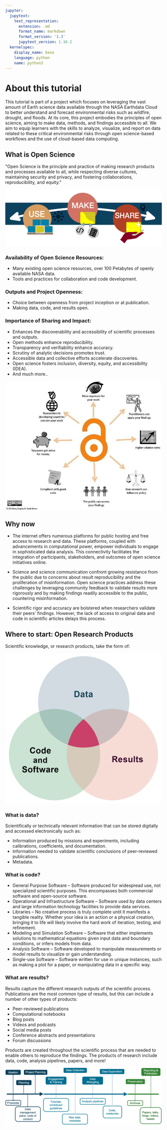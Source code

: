 ```yaml
---
jupyter:
  jupytext:
    text_representation:
      extension: .md
      format_name: markdown
      format_version: '1.3'
      jupytext_version: 1.16.2
  kernelspec:
    display_name: base
    language: python
    name: python3
---
```


# About this tutorial

This tutorial is part of a project which focuses on leveraging the vast amount of Earth science data available through the NASA Earthdata Cloud to better understand and forecast environmental risks such as wildfire, drought, and floods. At its core, this project embodies the principles of open science, aiming to make data, methods, and findings accessible to all. 
We aim to equip learners with the skills to analyze, visualize, and report on data related to these critical environmental risks through open science-based workflows and the use of cloud-based data computing.


## What is Open Science

"Open Science is the principle and practice of making research products and processes available to all, while respecting diverse cultures, maintaining security and privacy, and fostering collaborations, reproducibility, and equity."

<!-- #region -->

![](../assets/image165.png)

### Availability of Open Science Resources:

- Many existing open science resources, over 100 Petabytes of openly available NASA data.
- Tools and practices for collaboration and code development.

### Outputs and Project Openness:

- Choice between openness from project inception or at publication.
- Making data, code, and results open.

### Importance of Sharing and Impact:

- Enhances the discoverability and accessibility of scientific processes and outputs.
- Open methods enhance reproducibility.
- Transparency and verifiability enhance accuracy.
- Scrutiny of analytic decisions promotes trust.
- Accessible data and collective efforts accelerate discoveries.
- Open science fosters inclusion, diversity, equity, and accessibility (IDEA).
- And much more..


![](../assets/image377.jpg)

<!-- #endregion -->

## Why now

- The internet offers numerous platforms for public hosting and free access to research and data. These platforms, coupled with advancements in computational power, empower individuals to engage in sophisticated data analysis. This connectivity facilitates the integration of participants, stakeholders, and outcomes of open science initiatives online.

- Science and science communication confront growing resistance from the public due to concerns about result reproducibility and the proliferation of misinformation. Open science practices address these challenges by leveraging community feedback to validate results more rigorously and by making findings readily accessible to the public, countering misinformation.

- Scientific rigor and accuracy are bolstered when researchers validate their peers' findings. However, the lack of access to original data and code in scientific articles delays this process.

<!-- #region -->
## Where to start: Open Research Products

Scientific knowledge, or research products, take the form of:

![](../assets/image5.png)

### What is data?

Scientifically or technically relevant information that can be stored digitally and accessed electronically such as:

- Information produced by missions and experiments, including calibrations, coefficients, and documentation.
- Information needed to validate scientific conclusions of peer-reviewed publications.
- Metadata.

### What is code?

- General Purpose Software – Software produced for widespread use, not specialized scientific purposes. This encompasses both commercial software and open-source software.
- Operational and Infrastructure Software – Software used by data centers and large information technology facilities to provide data services.
- Libraries – No creative process is truly complete until it manifests a tangible reality. Whether your idea is an action or a physical creation, bringing it to life will likely involve the hard work of iteration, testing, and refinement.
- Modeling and Simulation Software – Software that either implements solutions to mathematical equations given input data and boundary conditions, or infers models from data.
- Analysis Software – Software developed to manipulate measurements or model results to visualize or gain understanding.
- Single-use Software – Software written for use in unique instances, such as making a plot for a paper, or manipulating data in a specific way.

### What are results?

Results capture the different research outputs of the scientific process. Publications are the most common type of results, but this can include a number of other types of products:

- Peer-reviewed publications
- Computational notebooks
- Blog posts
- Videos and podcasts
- Social media posts
- Conference abstracts and presentations
- Forum discussions

Products are created throughout the scientific process that are needed to enable others to reproduce the findings. The products of research include data, code, analysis pipelines, papers, and more!


![](../assets/image7.jpeg)



<!-- #endregion -->
